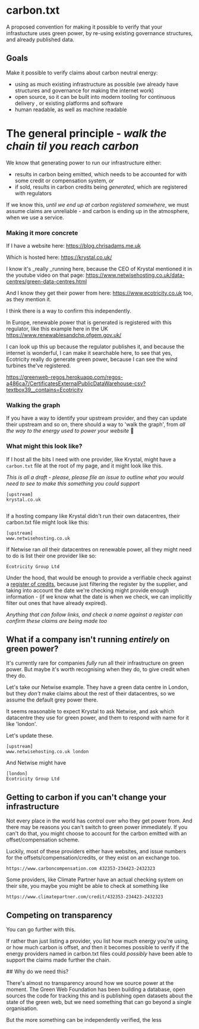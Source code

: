 # carbon.txt

A proposed convention for making it possible to verify that your infrastucture uses green power, by re-using existing governance structures, and already published data.

## Goals

Make it possible to verify claims about carbon neutral energy:

- using as much existing infrastructure as possible (we already have structures and governance for making the internet work)
- open source, so it can be built into modern tooling for continuous delivery , or existing platforms and software
- human readable, as well as machine readable


# The general principle - _walk the chain til you reach carbon_

We know that generating power to run our infrastructure either:

- results in carbon being emitted, which needs to be accounted for with some credit or compensation system, _or_
- if sold, results in carbon credits being _generated_, which are registered with regulators

If we know this, _until we end up at carbon registered somewhere_, we must assume claims are unreliable - and carbon is ending up in the atmosphere, when we use a service.

### Making it more concrete

If I have a website here: https://blog.chrisadams.me.uk

Which is hosted here: https://krystal.co.uk/

I know it's _really _running here, because the CEO of Krystal mentioned it in the youtube video on that page: https://www.netwisehosting.co.uk/data-centres/green-data-centres.html

And I know they get their power from here: https://www.ecotricity.co.uk too, as they mention it.

I think there is a way to confirm this independently.

In Europe, renewable power that is generated is registered with this regulator, like this example here in the UK https://www.renewablesandchp.ofgem.gov.uk/

I can look up this up because the regulator publishes it, and because the internet is wonderful, I can make it searchable here, to see that yes, Ecotricity really do generate green power, because I can see the wind turbines the've registered.

https://greenweb-regos.herokuapp.com/regos-a486ca7/CertificatesExternalPublicDataWarehouse-csv?textbox39__contains=Ecotricity

### Walking the graph

If you have a way to identify your upstream provider, and they can update their upstream and so on, there should a way to 'walk the graph', from _all the way to the energy used to power your website_ 🤯

### What might this look like?


If I host all the bits I need with one provider, like Krystal, might have a `carbon.txt` file at the root of my page, and it might look like this.

_This is all a draft - please, please file an issue to outline what you would need to see to make this something you could support_

```
[upstream]
krystal.co.uk


```

If a hosting company like Krystal didn't run their own datacentres, their carbon.txt file might look like this:

```
[upstream]
www.netwisehosting.co.uk
```

If Netwise ran _all_ their datacentres on renewable power, all they might need to do is list their one provider like so:

```
Ecotricity Group Ltd
```

Under the hood, that would be enough to provide a verifiable check against a [register of credits](https://greenweb-regos.herokuapp.com/regos-a486ca7/CertificatesExternalPublicDataWarehouse-csv?textbox39__contains=Ecotricity+Group+Ltd), because just filtering the register by the supplier, and taking into account the date we're checking might provide enough information - (if we know what the date is when we check, we can implicitly filter out ones that have already expired).

_Anything that can follow links, and check a name against a register can confirm these claims are being made too_

## What if a company isn't running _entirely_ on green power?

It's currently rare for companies _fully_ run all their infrastructure on green power. But maybe it's worth recognising when they do, to give credit when they do.

Let's take our Netwise example. They have a green data centre in London, but they _don't_ make claims about the rest of their datacentres, so we assume the default grey power there.

It seems reasonable to expect Krystal to ask Netwise, and ask which datacentre they use for green power, and them to respond with name for it like 'london'. 

Let's update these.


```
[upstream]
www.netwisehosting.co.uk london
```

And Netwise might have 

```
[london]
Ecotricity Group Ltd
```

## Getting to carbon if you can't change your infrastructure

Not every place in the world has control over who they get power from. And there may be reasons you can't switch to green power immediately. If you can't do that, you might choose to account for the carbon emitted with an offset/compensation scheme.

Luckily, most of these providers either have websites, and issue numbers for the offsets/compensation/credits, or they exist on an exchange too.

```
https://www.carboncompensation.com 432353-234423-2432323
```

Some providers, like Climate Partner have an actual checking system on their site, you maybe you might be able to check at something like

```
https://www.climatepartner.com/credit/432353-234423-2432323

```



## Competing on transparency

You can go further with this.

If rather than just listing a provider, you list how much energy you're using, or how much carbon is offset, and then it becomes possible to verify if the energy providers named in carbon.txt files could _possibly_ have been able to support the claims made further the chain.


## Why do we need this?

There's almost no transparency around how we source power at the moment. The Green Web Foundation has been building a database, open sources the code for tracking this and is publishing open datasets about the state of the green web, but we need something that can go beyond a single organisation.

But the more something can be independently verified, the less 


